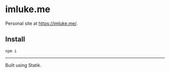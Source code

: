 # imluke.me

Personal site at https://imluke.me/.

## Install

```
npm i
```

----

Built using Statik.